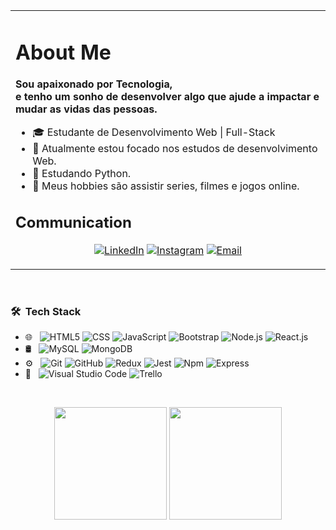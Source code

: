 
<table>
  <tr>
    <td>
      <h1> About Me </h1>
      <b>
        Sou apaixonado por Tecnologia,
        <br>
        e tenho um sonho de desenvolver algo que ajude a impactar e mudar as vidas das pessoas.
      </b>
      <br>
      <ul>
        <li>🎓 Estudante de Desenvolvimento Web | Full-Stack</li>
        <li>🔭 Atualmente estou focado nos estudos de desenvolvimento Web.</li>
        <li>🌱 Estudando Python.</li>
        <li>🤔 Meus hobbies são assistir series, filmes e jogos online.</li>
      </ul>  
      <h2> Communication </h2>
  
<p align="center">
<a href="https://www.linkedin.com/in/eduardocostamaciel/"><img alt="LinkedIn" src="https://img.shields.io/badge/LinkedIn-Eduardo%20Costa%20Maciel-blue?style=flat-square&logo=linkedin"></a>
<a href="https://www.instagram.com/ecosta941/"><img alt="Instagram" src="https://img.shields.io/badge/Instagram-ecosta941-blue?style=flat-square&logo=instagram"></a>
<a href="mailto:costaeduardomaciel@gmail.com"><img alt="Email" src="https://img.shields.io/badge/Email-costaeduardomaciel@gmail.com-blue?style=flat-square&logo=gmail"></a>
</p>
    </td>   
<!--     <td>
      <img width="100%  alt="Github" src="https://user-images.githubusercontent.com/48678280/88862734-4903af80-d201-11ea-968b-9c939d88a37c.gif" />
    </td> -->
  </tr>
</table>

<br>

<h3> 🛠 &nbsp;Tech Stack</h3>

- 🌐 &nbsp;
  ![HTML5](https://img.shields.io/badge/-HTML5-333333?style=flat&logo=HTML5)
  ![CSS](https://img.shields.io/badge/-CSS-333333?style=flat&logo=CSS3&logoColor=1572B6)
  ![JavaScript](https://img.shields.io/badge/-JavaScript-333333?style=flat&logo=javascript)
  ![Bootstrap](https://img.shields.io/badge/-Bootstrap-333333?style=flat&logo=bootstrap&logoColor=563D7C)
  ![Node.js](https://img.shields.io/badge/-Node.js-333333?style=flat&logo=node.js)
  ![React.js](https://img.shields.io/badge/-React.js-333333?style=flat&logo=react)
- 🛢 &nbsp;
  ![MySQL](https://img.shields.io/badge/-MySQL-333333?style=flat&logo=mysql)
  ![MongoDB](https://img.shields.io/badge/-MongoDB-333333?style=flat&logo=mongodb)
- ⚙️ &nbsp;
  ![Git](https://img.shields.io/badge/-Git-333333?style=flat&logo=git)
  ![GitHub](https://img.shields.io/badge/-GitHub-333333?style=flat&logo=github)
  ![Redux](https://img.shields.io/badge/-Redux-333333?style=flat&logo=redux)
  ![Jest](https://img.shields.io/badge/-Jest-333333?style=flat&logo=jest)
  ![Npm](https://img.shields.io/badge/-Npm-333333?style=flat&logo=npm)
  ![Express](https://img.shields.io/badge/-Express.js-333333?style=flat&logo=express)
- 🔧 &nbsp;
  ![Visual Studio Code](https://img.shields.io/badge/-Visual%20Studio%20Code-333333?style=flat&logo=visual-studio-code&logoColor=007ACC)
  ![Trello](https://img.shields.io/badge/-Trello-333333?style=flat&logo=trello)

<br/>

<p align="center">
  <img height="180em" src="https://github-readme-stats.vercel.app/api?username=EduardoCostaMaciel&show_icons=true&theme=kacho_ga" />
  <img height="180em" src="https://github-readme-stats.vercel.app/api/top-langs/?username=EduardoCostaMaciel&layout=compact&theme=kacho_ga" />
</p>

<br>
